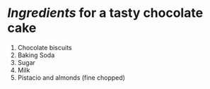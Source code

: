 # ***Ingredients*** for a tasty chocolate cake

1. Chocolate biscuits
2. Baking Soda
3. Sugar
4. Milk
5. Pistacio and almonds (fine chopped)

